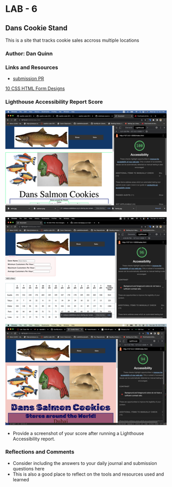 # LAB - 6

## Dans Cookie Stand

This is a site that tracks cookie sales accross multiple locations

### Author: Dan Quinn

### Links and Resources

* [submission PR](http://xyz.com)

[10 CSS HTML Form Designs](https://www.sanwebe.com/2014/08/css-html-forms-designs)

### Lighthouse Accessibility Report Score

![Lighthouse Score 1](img/Screenshot%202023-04-12%20at%205.21.55%20PM.png)

![Lighthouse Score 2](img/Screenshot%202023-04-13%20at%204.00.26%20PM.png)

![Lighthouse Score 3](img/Screenshot%202023-04-16%20at%2012.17.28%20PM.png)

* Provide a screenshot of your score after running a Lighthouse Accessibility report.

### Reflections and Comments

* Consider including the answers to your daily journal and submission questions here
* This is also a good place to reflect on the tools and resources used and learned
